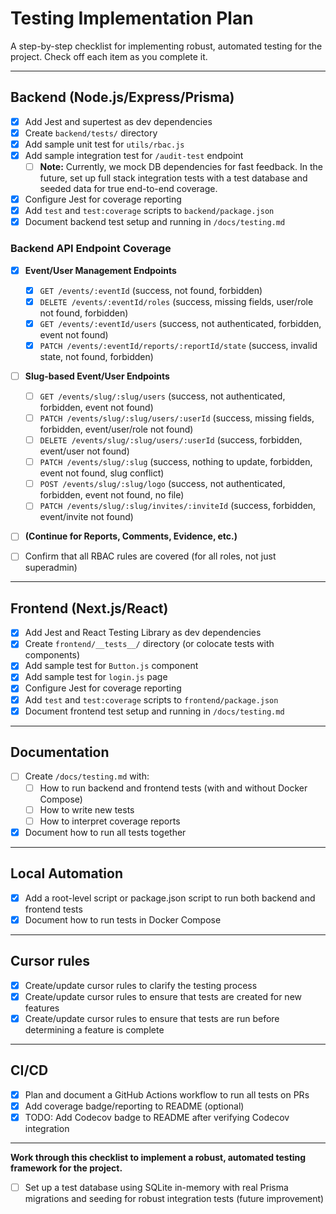 # Testing Implementation Plan

A step-by-step checklist for implementing robust, automated testing for the project. Check off each item as you complete it.

---

## Backend (Node.js/Express/Prisma)

- [x] Add Jest and supertest as dev dependencies
- [x] Create `backend/tests/` directory
- [x] Add sample unit test for `utils/rbac.js`
- [x] Add sample integration test for `/audit-test` endpoint
  - [ ] **Note:** Currently, we mock DB dependencies for fast feedback. In the future, set up full stack integration tests with a test database and seeded data for true end-to-end coverage.
- [x] Configure Jest for coverage reporting
- [x] Add `test` and `test:coverage` scripts to `backend/package.json`
- [x] Document backend test setup and running in `/docs/testing.md`

### Backend API Endpoint Coverage
- [x] **Event/User Management Endpoints**
  - [x] `GET /events/:eventId` (success, not found, forbidden)
  - [x] `DELETE /events/:eventId/roles` (success, missing fields, user/role not found, forbidden)
  - [x] `GET /events/:eventId/users` (success, not authenticated, forbidden, event not found)
  - [x] `PATCH /events/:eventId/reports/:reportId/state` (success, invalid state, not found, forbidden)

- [ ] **Slug-based Event/User Endpoints**
  - [ ] `GET /events/slug/:slug/users` (success, not authenticated, forbidden, event not found)
  - [ ] `PATCH /events/slug/:slug/users/:userId` (success, missing fields, forbidden, event/user/role not found)
  - [ ] `DELETE /events/slug/:slug/users/:userId` (success, forbidden, event/user not found)
  - [ ] `PATCH /events/slug/:slug` (success, nothing to update, forbidden, event not found, slug conflict)
  - [ ] `POST /events/slug/:slug/logo` (success, not authenticated, forbidden, event not found, no file)
  - [ ] `PATCH /events/slug/:slug/invites/:inviteId` (success, forbidden, event/invite not found)

- [ ] **(Continue for Reports, Comments, Evidence, etc.)**

- [ ] Confirm that all RBAC rules are covered (for all roles, not just superadmin)

---

## Frontend (Next.js/React)

- [x] Add Jest and React Testing Library as dev dependencies
- [x] Create `frontend/__tests__/` directory (or colocate tests with components)
- [x] Add sample test for `Button.js` component
- [x] Add sample test for `login.js` page
- [x] Configure Jest for coverage reporting
- [x] Add `test` and `test:coverage` scripts to `frontend/package.json`
- [x] Document frontend test setup and running in `/docs/testing.md`

---

## Documentation

- [ ] Create `/docs/testing.md` with:
  - [ ] How to run backend and frontend tests (with and without Docker Compose)
  - [ ] How to write new tests
  - [ ] How to interpret coverage reports
- [x] Document how to run all tests together

---

## Local Automation

- [x] Add a root-level script or package.json script to run both backend and frontend tests
- [x] Document how to run tests in Docker Compose

---

## Cursor rules

- [X] Create/update cursor rules to clarify the testing process
- [X] Create/update cursor rules to ensure that tests are created for new features
- [X] Create/update cursor rules to ensure that tests are run before determining a feature is complete

---

## CI/CD

- [x] Plan and document a GitHub Actions workflow to run all tests on PRs
- [X] Add coverage badge/reporting to README (optional)
- [X] TODO: Add Codecov badge to README after verifying Codecov integration

---

**Work through this checklist to implement a robust, automated testing framework for the project.**

- [ ] Set up a test database using SQLite in-memory with real Prisma migrations and seeding for robust integration tests (future improvement)
